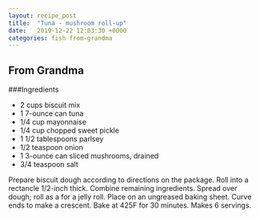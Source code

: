 ```yaml
---
layout: recipe_post
title:  "Tuna - mushroom roll-up"
date:   2019-12-22 12:03:30 +0000
categories: fish from-grandma
---
```


## From Grandma
###Ingredients
* 2 cups biscuit mix
* 1 7-ounce can tuna
* 1/4 cup mayonnaise
* 1/4 cup chopped sweet pickle
* 1 1/2 tablespoons parlsey
* 1/2 teaspoon onion
* 1 3-ounce can sliced mushrooms, drained
* 3/4 teaspoon salt


Prepare biscuit dough according to directions on the package. Roll into a rectancle 1/2-inch thick. Combine remaining ingredients. Spread over dough; roll as a for a jelly roll. Place on an ungreased baking sheet. Curve ends to make a crescent. Bake at 425F for 30 minutes. Makes 6 servings.
 